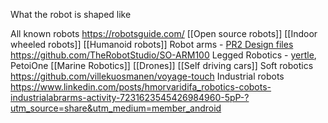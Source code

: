 What the robot is shaped like

All known robots https://robotsguide.com/
[[Open source robots]]
[[Indoor wheeled robots]]
[[Humanoid robots]]
Robot arms - [PR2 Design files](https://clearpathrobotics.com/pr2-resources-2/)
https://github.com/TheRobotStudio/SO-ARM100
Legged Robotics - [yertle](https://github.com/Jerome-Graves/yertle), PetoiOne
[[Marine Robotics]]
[[Drones]]
[[Self driving cars]]
Soft robotics https://github.com/villekuosmanen/voyage-touch
Industrial robots https://www.linkedin.com/posts/hmorvaridifa_robotics-cobots-industrialabrarms-activity-7231623545426984960-5pP-?utm_source=share&utm_medium=member_android